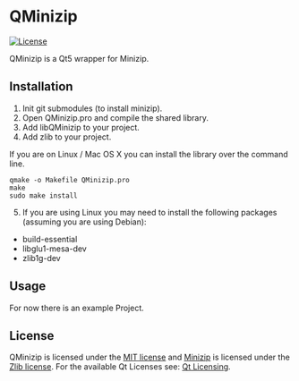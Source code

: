 # QMinizip
[![License](https://img.shields.io/badge/license-MIT-blue.svg)](https://github.com/Manromen/QMinizip/blob/master/LICENSE)

QMinizip is a Qt5 wrapper for Minizip. 

## Installation
1. Init git submodules (to install minizip).
2. Open QMinizip.pro and compile the shared library.
3. Add libQMinizip to your project.
4. Add zlib to your project.

If you are on Linux / Mac OS X you can install the library over the command line.

```shell
qmake -o Makefile QMinizip.pro
make
sudo make install
```

5. If you are using Linux you may need to install the following packages (assuming you are using Debian):
- build-essential
- libglu1-mesa-dev
- zlib1g-dev

## Usage
For now there is an example Project.

## License
QMinizip is licensed under the [MIT license](https://github.com/Manromen/QMinizip/blob/master/LICENSE) and [Minizip](http://www.winimage.com/zLibDll/minizip.html) is licensed under the [Zlib license](http://www.zlib.net/zlib_license.html).
For the available Qt Licenses see: [Qt Licensing](http://www.qt.io/licensing/).
